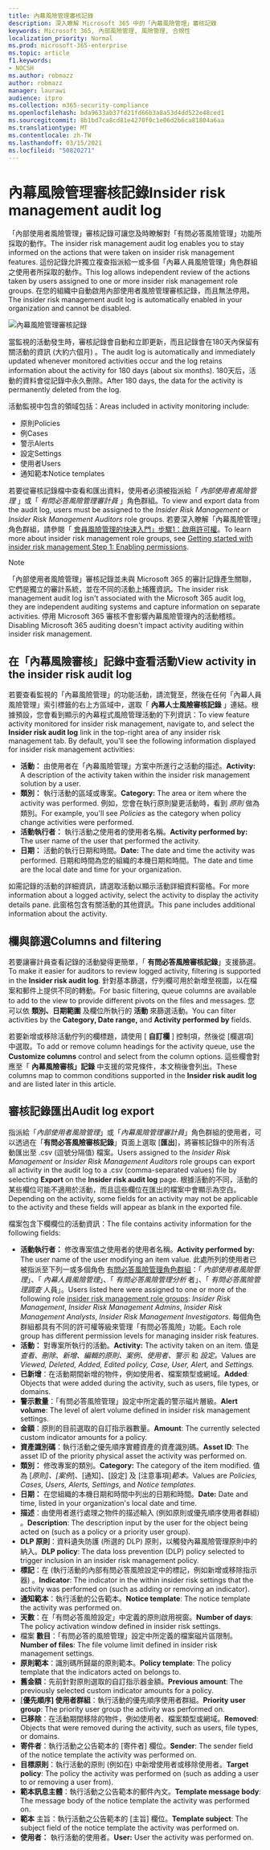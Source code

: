 ```yaml
---
title: 內幕風險管理審核記錄
description: 深入瞭解 Microsoft 365 中的「內幕風險管理」審核記錄
keywords: Microsoft 365, 內部風險管理, 風險管理, 合規性
localization_priority: Normal
ms.prod: microsoft-365-enterprise
ms.topic: article
f1.keywords:
- NOCSH
ms.author: robmazz
author: robmazz
manager: laurawi
audience: itpro
ms.collection: m365-security-compliance
ms.openlocfilehash: bda9633ab37fd21fd66b3a8a53d4dd522e48ced1
ms.sourcegitcommit: 8b1bd7ca8cd81e4270f0c1e06d2b6ca81804a6aa
ms.translationtype: MT
ms.contentlocale: zh-TW
ms.lasthandoff: 03/15/2021
ms.locfileid: "50820271"
---
```

# <a name="insider-risk-management-audit-log"></a><span data-ttu-id="1889f-104">內幕風險管理審核記錄</span><span class="sxs-lookup"><span data-stu-id="1889f-104">Insider risk management audit log</span></span>

<span data-ttu-id="1889f-105">「內部使用者風險管理」審核記錄可讓您及時瞭解對「有問必答風險管理」功能所採取的動作。</span><span class="sxs-lookup"><span data-stu-id="1889f-105">The insider risk management audit log enables you to stay informed on the actions that were taken on insider risk management features.</span></span> <span data-ttu-id="1889f-106">這份記錄允許獨立複查指派給一或多個「內幕人員風險管理」角色群組之使用者所採取的動作。</span><span class="sxs-lookup"><span data-stu-id="1889f-106">This log allows independent review of the actions taken by users assigned to one or more insider risk management role groups.</span></span> <span data-ttu-id="1889f-107">在您的組織中自動啟用內部使用者風險管理審核記錄，而且無法停用。</span><span class="sxs-lookup"><span data-stu-id="1889f-107">The insider risk management audit log is automatically enabled in your organization and cannot be disabled.</span></span>

![內幕風險管理審核記錄](../media/insider-risk-audit-log.png)

<span data-ttu-id="1889f-109">當監視的活動發生時，審核記錄會自動和立即更新，而且記錄會在180天內保留有關活動的資訊 (大約六個月) 。</span><span class="sxs-lookup"><span data-stu-id="1889f-109">The audit log is automatically and immediately updated whenever monitored activities occur and the log retains information about the activity for 180 days (about six months).</span></span> <span data-ttu-id="1889f-110">180天后，活動的資料會從記錄中永久刪除。</span><span class="sxs-lookup"><span data-stu-id="1889f-110">After 180 days, the data for the activity is permanently deleted from the log.</span></span>

<span data-ttu-id="1889f-111">活動監視中包含的領域包括：</span><span class="sxs-lookup"><span data-stu-id="1889f-111">Areas included in activity monitoring include:</span></span>

- <span data-ttu-id="1889f-112">原則</span><span class="sxs-lookup"><span data-stu-id="1889f-112">Policies</span></span>
- <span data-ttu-id="1889f-113">例</span><span class="sxs-lookup"><span data-stu-id="1889f-113">Cases</span></span>
- <span data-ttu-id="1889f-114">警示</span><span class="sxs-lookup"><span data-stu-id="1889f-114">Alerts</span></span>
- <span data-ttu-id="1889f-115">設定</span><span class="sxs-lookup"><span data-stu-id="1889f-115">Settings</span></span>
- <span data-ttu-id="1889f-116">使用者</span><span class="sxs-lookup"><span data-stu-id="1889f-116">Users</span></span>
- <span data-ttu-id="1889f-117">通知範本</span><span class="sxs-lookup"><span data-stu-id="1889f-117">Notice templates</span></span>

<span data-ttu-id="1889f-118">若要從審核記錄檔中查看和匯出資料，使用者必須被指派給「 *內部使用者風險管理* 」或「 *有問必答風險管理審計員* 」角色群組。</span><span class="sxs-lookup"><span data-stu-id="1889f-118">To view and export data from the audit log, users must be assigned to the *Insider Risk Management* or *Insider Risk Management Auditors* role groups.</span></span> <span data-ttu-id="1889f-119">若要深入瞭解「內幕風險管理」角色群組，請參閱「 [會員風險管理的快速入門」步驟1：啟用許可權](insider-risk-management-configure.md#step-1-enable-permissions-for-insider-risk-management)。</span><span class="sxs-lookup"><span data-stu-id="1889f-119">To learn more about insider risk management role groups, see [Getting started with insider risk management Step 1: Enabling permissions](insider-risk-management-configure.md#step-1-enable-permissions-for-insider-risk-management).</span></span>

>[!NOTE]
><span data-ttu-id="1889f-120">「內部使用者風險管理」審核記錄並未與 Microsoft 365 的審計記錄產生關聯，它們是獨立的審計系統，並在不同的活動上捕獲資訊。</span><span class="sxs-lookup"><span data-stu-id="1889f-120">The insider risk management audit log isn't associated with the Microsoft 365 audit log, they are independent auditing systems and capture information on separate activities.</span></span> <span data-ttu-id="1889f-121">停用 Microsoft 365 審核不會影響內幕風險管理內的活動稽核。</span><span class="sxs-lookup"><span data-stu-id="1889f-121">Disabling Microsoft 365 auditing doesn't impact activity auditing within insider risk management.</span></span>

## <a name="view-activity-in-the-insider-risk-audit-log"></a><span data-ttu-id="1889f-122">在「內幕風險審核」記錄中查看活動</span><span class="sxs-lookup"><span data-stu-id="1889f-122">View activity in the insider risk audit log</span></span>

<span data-ttu-id="1889f-123">若要查看監視的「內幕風險管理」的功能活動，請流覽至，然後在任何「內幕人員風險管理」索引標籤的右上方區域中，選取「 **內幕人士風險審核記錄** 」連結。根據預設，您會看到顯示的內幕程式風險管理活動的下列資訊：</span><span class="sxs-lookup"><span data-stu-id="1889f-123">To view feature activity monitored for insider risk management, navigate to, and select the **Insider risk audit log** link in the top-right area of any insider risk management tab. By default, you'll see the following information displayed for insider risk management activities:</span></span>

- <span data-ttu-id="1889f-124">**活動：** 由使用者在「內幕風險管理」方案中所進行之活動的描述。</span><span class="sxs-lookup"><span data-stu-id="1889f-124">**Activity:** A description of the activity taken within the insider risk management solution by a user.</span></span>
- <span data-ttu-id="1889f-125">**類別：** 執行活動的區域或專案。</span><span class="sxs-lookup"><span data-stu-id="1889f-125">**Category:** The area or item where the activity was performed.</span></span> <span data-ttu-id="1889f-126">例如，您會在執行原則變更活動時，看到 *原則* 做為類別。</span><span class="sxs-lookup"><span data-stu-id="1889f-126">For example, you'll see *Policies* as the category when policy change activities were performed.</span></span>
- <span data-ttu-id="1889f-127">**活動執行者：** 執行活動之使用者的使用者名稱。</span><span class="sxs-lookup"><span data-stu-id="1889f-127">**Activity performed by:** The user name of the user that performed the activity.</span></span>
- <span data-ttu-id="1889f-128">**日期：** 活動的執行日期和時間。</span><span class="sxs-lookup"><span data-stu-id="1889f-128">**Date:** The date and time the activity was performed.</span></span> <span data-ttu-id="1889f-129">日期和時間為您的組織的本機日期和時間。</span><span class="sxs-lookup"><span data-stu-id="1889f-129">The date and time are the local date and time for your organization.</span></span>

<span data-ttu-id="1889f-130">如需記錄的活動的詳細資訊，請選取活動以顯示活動詳細資料窗格。</span><span class="sxs-lookup"><span data-stu-id="1889f-130">For more information about a logged activity, select the activity to display the activity details pane.</span></span> <span data-ttu-id="1889f-131">此窗格包含有關活動的其他資訊。</span><span class="sxs-lookup"><span data-stu-id="1889f-131">This pane includes additional information about the activity.</span></span>

## <a name="columns-and-filtering"></a><span data-ttu-id="1889f-132">欄與篩選</span><span class="sxs-lookup"><span data-stu-id="1889f-132">Columns and filtering</span></span>

<span data-ttu-id="1889f-133">若要讓審計員查看記錄的活動變得更簡單，「 **有問必答風險審核記錄**」支援篩選。</span><span class="sxs-lookup"><span data-stu-id="1889f-133">To make it easier for auditors to review logged activity, filtering is supported in the **Insider risk audit log**.</span></span> <span data-ttu-id="1889f-134">針對基本篩選，佇列欄可用於新增至視圖，以在檔案和郵件上提供不同的轉動。</span><span class="sxs-lookup"><span data-stu-id="1889f-134">For basic filtering, queue columns are available to add to the view to provide different pivots on the files and messages.</span></span> <span data-ttu-id="1889f-135">您可以依 **類別、日期範圍** 及欄位所執行的 **活動** 來篩選活動。</span><span class="sxs-lookup"><span data-stu-id="1889f-135">You can filter activities by the **Category, Date range,** and **Activity performed by** fields.</span></span>

<span data-ttu-id="1889f-136">若要新增或移除活動佇列的欄標題，請使用 [ **自訂欄** ] 控制項，然後從 [欄選項] 中選取。</span><span class="sxs-lookup"><span data-stu-id="1889f-136">To add or remove column headings for the activity queue, use the **Customize columns** control and select from the column options.</span></span> <span data-ttu-id="1889f-137">這些欄會對應至「 **內幕風險審核」記錄** 中支援的常見條件，本文稍後會列出。</span><span class="sxs-lookup"><span data-stu-id="1889f-137">These columns map to common conditions supported in the **Insider risk audit log** and are listed later in this article.</span></span>

## <a name="audit-log-export"></a><span data-ttu-id="1889f-138">審核記錄匯出</span><span class="sxs-lookup"><span data-stu-id="1889f-138">Audit log export</span></span>

<span data-ttu-id="1889f-139">指派給「*內部使用者風險管理*」或「*內幕風險管理審計員*」角色群組的使用者，可以透過在「**有問必答風險審核記錄**」頁面上選取 [**匯出**]，將審核記錄中的所有活動匯出至 .csv (逗號分隔值) 檔案。</span><span class="sxs-lookup"><span data-stu-id="1889f-139">Users assigned to the *Insider Risk Management* or *Insider Risk Management Auditors* role groups can export all activity in the audit log to a .csv (comma-separated values) file by selecting **Export** on the **Insider risk audit log** page.</span></span> <span data-ttu-id="1889f-140">根據活動的不同，活動的某些欄位可能不適用於活動，而且這些欄位在匯出的檔案中會顯示為空白。</span><span class="sxs-lookup"><span data-stu-id="1889f-140">Depending on the activity, some fields for an activity may not be applicable to the activity and these fields will appear as blank in the exported file.</span></span>

<span data-ttu-id="1889f-141">檔案包含下欄欄位的活動資訊：</span><span class="sxs-lookup"><span data-stu-id="1889f-141">The file contains activity information for the following fields:</span></span>

- <span data-ttu-id="1889f-142">**活動執行者：** 修改專案值之使用者的使用者名稱。</span><span class="sxs-lookup"><span data-stu-id="1889f-142">**Activity performed by:** The user name of the user modifying an item value.</span></span> <span data-ttu-id="1889f-143">此處所列的使用者已被指派至下列一或多個角色 [有問必答風險管理角色群組](insider-risk-management-configure.md#step-1-enable-permissions-for-insider-risk-management)：「 *內部使用者風險管理*」、「 *內幕人員風險管理*」、「 *有問必答風險管理分析* 者」、「 *有問必答風險管理調查* 人員」。</span><span class="sxs-lookup"><span data-stu-id="1889f-143">Users listed here were assigned to one or more of the following role [insider risk management role groups](insider-risk-management-configure.md#step-1-enable-permissions-for-insider-risk-management): *Insider Risk Management*, *Insider Risk Management Admins*, *Insider Risk Management Analysts*, *Insider Risk Management Investigators*.</span></span> <span data-ttu-id="1889f-144">每個角色群組都具有不同的許可權等級來管理「有問必答風險」功能。</span><span class="sxs-lookup"><span data-stu-id="1889f-144">Each role group has different permission levels for managing insider risk features.</span></span>
- <span data-ttu-id="1889f-145">**活動：** 對專案所執行的活動。</span><span class="sxs-lookup"><span data-stu-id="1889f-145">**Activity:** The activity taken on an item.</span></span> <span data-ttu-id="1889f-146">值是 *查看、刪除、新增、編輯的原則、案例、使用者、警示* 和 *設定。*</span><span class="sxs-lookup"><span data-stu-id="1889f-146">Values are *Viewed, Deleted, Added, Edited policy, Case, User, Alert,* and *Settings.*</span></span>
- <span data-ttu-id="1889f-147">**已新增**：在活動期間新增的物件，例如使用者、檔案類型或網域。</span><span class="sxs-lookup"><span data-stu-id="1889f-147">**Added**: Objects that were added during the activity, such as users, file types, or domains.</span></span>
- <span data-ttu-id="1889f-148">**警示數量**：「有問必答風險管理」設定中所定義的警示磁片層級。</span><span class="sxs-lookup"><span data-stu-id="1889f-148">**Alert volume**: The level of alert volume defined in insider risk management settings.</span></span>
- <span data-ttu-id="1889f-149">**金額**：原則的目前選取的自訂指示器數量。</span><span class="sxs-lookup"><span data-stu-id="1889f-149">**Amount**: The currently selected custom indicator amounts for a policy.</span></span>
- <span data-ttu-id="1889f-150">**資產識別碼**：執行活動之優先順序實體資產的資產識別碼。</span><span class="sxs-lookup"><span data-stu-id="1889f-150">**Asset ID**: The asset ID of the priority physical asset the activity was performed on.</span></span>
- <span data-ttu-id="1889f-151">**類別：** 修改專案的類別。</span><span class="sxs-lookup"><span data-stu-id="1889f-151">**Category:** The category of the item modified.</span></span> <span data-ttu-id="1889f-152">值為 [*原則]、[案例*]、[通知]、[設定] 及 [注意事項]*範本。*</span><span class="sxs-lookup"><span data-stu-id="1889f-152">Values are *Policies, Cases, Users, Alerts, Settings,* and *Notice templates.*</span></span>
- <span data-ttu-id="1889f-153">**日期：** 在您組織的本機日期和時間中列出的日期和時間。</span><span class="sxs-lookup"><span data-stu-id="1889f-153">**Date:** Date and time, listed in your organization's local date and time.</span></span>
- <span data-ttu-id="1889f-154">**描述**：由使用者進行處理之物件的描述輸入 (例如原則或優先順序使用者群組) 。</span><span class="sxs-lookup"><span data-stu-id="1889f-154">**Description**: The description input by the user for the object being acted on (such as a policy or a priority user group).</span></span>
- <span data-ttu-id="1889f-155">**DLP 原則**：資料遺失防護 (所選的 DLP) 原則，以觸發內幕風險管理原則中的納入。</span><span class="sxs-lookup"><span data-stu-id="1889f-155">**DLP policy**: The data loss prevention (DLP) policy selected to trigger inclusion in an insider risk management policy.</span></span>
- <span data-ttu-id="1889f-156">**標記**：在 (執行活動的內部有問必答風險設定中的標記，例如新增或移除指示器) 。</span><span class="sxs-lookup"><span data-stu-id="1889f-156">**Indicator**: The indicator in the within insider risk settings that the activity was performed on (such as adding or removing an indicator).</span></span>
- <span data-ttu-id="1889f-157">**通知範本**：執行活動的公告範本。</span><span class="sxs-lookup"><span data-stu-id="1889f-157">**Notice template**: The notice template the activity was performed on.</span></span>
- <span data-ttu-id="1889f-158">**天數**：在「有問必答風險設定」中定義的原則啟用視窗。</span><span class="sxs-lookup"><span data-stu-id="1889f-158">**Number of days**: The policy activation window defined in insider risk settings.</span></span>
- <span data-ttu-id="1889f-159">檔案 **數目**：「有問必答的風險管理」設定中所定義的檔案磁片區限制。</span><span class="sxs-lookup"><span data-stu-id="1889f-159">**Number of files**: The file volume limit defined in insider risk management settings.</span></span>
- <span data-ttu-id="1889f-160">**原則範本**：識別碼所歸屬的原則範本。</span><span class="sxs-lookup"><span data-stu-id="1889f-160">**Policy template**: The policy template that the indicators acted on belongs to.</span></span>
- <span data-ttu-id="1889f-161">**舊金額**：先前針對原則選取的自訂指示器金額。</span><span class="sxs-lookup"><span data-stu-id="1889f-161">**Previous amount**: The previously selected custom indicator amounts for a policy.</span></span>
- <span data-ttu-id="1889f-162">[**優先順序] 使用者群組**：執行活動的優先順序使用者群組。</span><span class="sxs-lookup"><span data-stu-id="1889f-162">**Priority user group**: The priority user group the activity was performed on.</span></span>
- <span data-ttu-id="1889f-163">**已移除**：在活動期間移除的物件，例如使用者、檔案類型或網域。</span><span class="sxs-lookup"><span data-stu-id="1889f-163">**Removed**: Objects that were removed during the activity, such as users, file types, or domains.</span></span>
- <span data-ttu-id="1889f-164">**寄件者**：執行活動之公告範本的 [寄件者] 欄位。</span><span class="sxs-lookup"><span data-stu-id="1889f-164">**Sender**: The sender field of the notice template the activity was performed on.</span></span>
- <span data-ttu-id="1889f-165">**目標原則**：執行活動的原則 (例如在) 中新增使用者或移除使用者。</span><span class="sxs-lookup"><span data-stu-id="1889f-165">**Target policy**: The policy the activity was performed on (such as adding a user to or removing a user from).</span></span>
- <span data-ttu-id="1889f-166">**範本訊息主體**：執行活動之公告範本的郵件內文。</span><span class="sxs-lookup"><span data-stu-id="1889f-166">**Template message body**: The message body of the notice template the activity was performed on.</span></span>
- <span data-ttu-id="1889f-167">**範本** 主旨：執行活動之公告範本的 [主旨] 欄位。</span><span class="sxs-lookup"><span data-stu-id="1889f-167">**Template subject**: The subject field of the notice template the activity was performed on.</span></span>
- <span data-ttu-id="1889f-168">**使用者：** 執行活動的使用者。</span><span class="sxs-lookup"><span data-stu-id="1889f-168">**User:** User the activity was performed on.</span></span>

